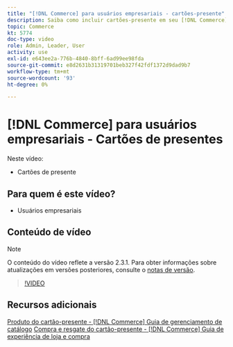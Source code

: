 ```yaml
---
title: "[!DNL Commerce] para usuários empresariais - cartões-presente"
description: Saiba como incluir cartões-presente em seu [!DNL Commerce] armazenar.
topic: Commerce
kt: 5774
doc-type: video
role: Admin, Leader, User
activity: use
exl-id: e643ee2a-776b-4840-8bff-6ad99ee98fda
source-git-commit: e8d2631b31319701beb327f42fdf1372d9dad9b7
workflow-type: tm+mt
source-wordcount: '93'
ht-degree: 0%

---
```


# [!DNL Commerce] para usuários empresariais - Cartões de presentes

Neste vídeo:

- Cartões de presente

## Para quem é este vídeo?

- Usuários empresariais

## Conteúdo de vídeo

>[!NOTE]
>
>O conteúdo do vídeo reflete a versão 2.3.1. Para obter informações sobre atualizações em versões posteriores, consulte o [notas de versão](https://experienceleague.adobe.com/docs/commerce-operations/release/notes/overview.html).

>[!VIDEO](https://video.tv.adobe.com/v/35959?quality=12&learn=on)

## Recursos adicionais

[Produto do cartão-presente - [!DNL Commerce] Guia de gerenciamento de catálogo](https://experienceleague.adobe.com/docs/commerce-admin/catalog/products/types/product-gift-card-create.html)
[Compra e resgate do cartão-presente - [!DNL Commerce] Guia de experiência de loja e compra](https://experienceleague.adobe.com/docs/commerce-admin/stores-sales/point-of-purchase/gift-cards/product-gift-card-workflow.html)

